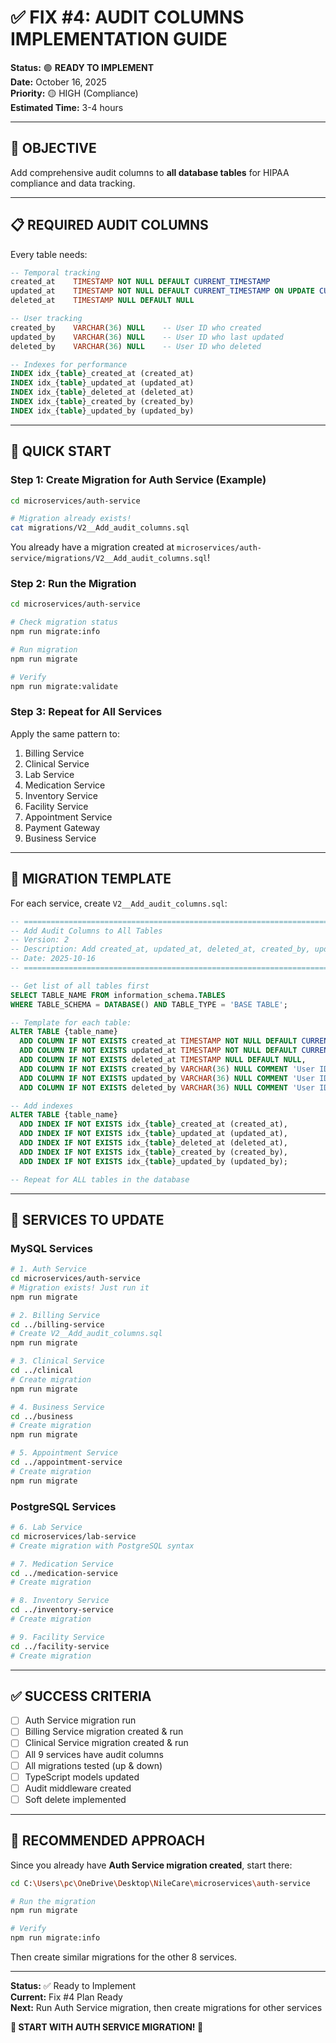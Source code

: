 # ✅ FIX #4: AUDIT COLUMNS IMPLEMENTATION GUIDE

**Status:** 🟢 **READY TO IMPLEMENT**  
**Date:** October 16, 2025  
**Priority:** 🟡 HIGH (Compliance)  
**Estimated Time:** 3-4 hours

---

## 🎯 OBJECTIVE

Add comprehensive audit columns to **all database tables** for HIPAA compliance and data tracking.

---

## 📋 REQUIRED AUDIT COLUMNS

Every table needs:

```sql
-- Temporal tracking
created_at    TIMESTAMP NOT NULL DEFAULT CURRENT_TIMESTAMP
updated_at    TIMESTAMP NOT NULL DEFAULT CURRENT_TIMESTAMP ON UPDATE CURRENT_TIMESTAMP  
deleted_at    TIMESTAMP NULL DEFAULT NULL

-- User tracking
created_by    VARCHAR(36) NULL    -- User ID who created
updated_by    VARCHAR(36) NULL    -- User ID who last updated
deleted_by    VARCHAR(36) NULL    -- User ID who deleted

-- Indexes for performance
INDEX idx_{table}_created_at (created_at)
INDEX idx_{table}_updated_at (updated_at)
INDEX idx_{table}_deleted_at (deleted_at)
INDEX idx_{table}_created_by (created_by)
INDEX idx_{table}_updated_by (updated_by)
```

---

## 🚀 QUICK START

### Step 1: Create Migration for Auth Service (Example)

```bash
cd microservices/auth-service

# Migration already exists!
cat migrations/V2__Add_audit_columns.sql
```

You already have a migration created at `microservices/auth-service/migrations/V2__Add_audit_columns.sql`!

### Step 2: Run the Migration

```bash
cd microservices/auth-service

# Check migration status
npm run migrate:info

# Run migration
npm run migrate

# Verify
npm run migrate:validate
```

### Step 3: Repeat for All Services

Apply the same pattern to:
1. Billing Service
2. Clinical Service
3. Lab Service
4. Medication Service
5. Inventory Service
6. Facility Service
7. Appointment Service
8. Payment Gateway
9. Business Service

---

## 📝 MIGRATION TEMPLATE

For each service, create `V2__Add_audit_columns.sql`:

```sql
-- ============================================================================
-- Add Audit Columns to All Tables
-- Version: 2
-- Description: Add created_at, updated_at, deleted_at, created_by, updated_by
-- Date: 2025-10-16
-- ============================================================================

-- Get list of all tables first
SELECT TABLE_NAME FROM information_schema.TABLES 
WHERE TABLE_SCHEMA = DATABASE() AND TABLE_TYPE = 'BASE TABLE';

-- Template for each table:
ALTER TABLE {table_name}
  ADD COLUMN IF NOT EXISTS created_at TIMESTAMP NOT NULL DEFAULT CURRENT_TIMESTAMP,
  ADD COLUMN IF NOT EXISTS updated_at TIMESTAMP NOT NULL DEFAULT CURRENT_TIMESTAMP ON UPDATE CURRENT_TIMESTAMP,
  ADD COLUMN IF NOT EXISTS deleted_at TIMESTAMP NULL DEFAULT NULL,
  ADD COLUMN IF NOT EXISTS created_by VARCHAR(36) NULL COMMENT 'User ID who created this record',
  ADD COLUMN IF NOT EXISTS updated_by VARCHAR(36) NULL COMMENT 'User ID who last updated',
  ADD COLUMN IF NOT EXISTS deleted_by VARCHAR(36) NULL COMMENT 'User ID who deleted this record';

-- Add indexes
ALTER TABLE {table_name}
  ADD INDEX IF NOT EXISTS idx_{table}_created_at (created_at),
  ADD INDEX IF NOT EXISTS idx_{table}_updated_at (updated_at),
  ADD INDEX IF NOT EXISTS idx_{table}_deleted_at (deleted_at),
  ADD INDEX IF NOT EXISTS idx_{table}_created_by (created_by),
  ADD INDEX IF NOT EXISTS idx_{table}_updated_by (updated_by);

-- Repeat for ALL tables in the database
```

---

## 🔧 SERVICES TO UPDATE

### MySQL Services

```bash
# 1. Auth Service
cd microservices/auth-service
# Migration exists! Just run it
npm run migrate

# 2. Billing Service  
cd ../billing-service
# Create V2__Add_audit_columns.sql
npm run migrate

# 3. Clinical Service
cd ../clinical
# Create migration
npm run migrate

# 4. Business Service
cd ../business  
# Create migration
npm run migrate

# 5. Appointment Service
cd ../appointment-service
# Create migration
npm run migrate
```

### PostgreSQL Services

```bash
# 6. Lab Service
cd microservices/lab-service
# Create migration with PostgreSQL syntax

# 7. Medication Service
cd ../medication-service
# Create migration

# 8. Inventory Service
cd ../inventory-service
# Create migration

# 9. Facility Service
cd ../facility-service
# Create migration
```

---

## ✅ SUCCESS CRITERIA

- [ ] Auth Service migration run
- [ ] Billing Service migration created & run
- [ ] Clinical Service migration created & run
- [ ] All 9 services have audit columns
- [ ] All migrations tested (up & down)
- [ ] TypeScript models updated
- [ ] Audit middleware created
- [ ] Soft delete implemented

---

## 🎯 RECOMMENDED APPROACH

Since you already have **Auth Service migration created**, start there:

```bash
cd C:\Users\pc\OneDrive\Desktop\NileCare\microservices\auth-service

# Run the migration
npm run migrate

# Verify
npm run migrate:info
```

Then create similar migrations for the other 8 services.

---

**Status:** ✅ Ready to Implement  
**Current:** Fix #4 Plan Ready  
**Next:** Run Auth Service migration, then create migrations for other services

**🚀 START WITH AUTH SERVICE MIGRATION! 🚀**

